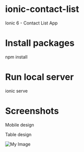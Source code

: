 # ionic-contact-list
Ionic 6 - Contact List App

# Install packages
npm install

# Run local server
ionic serve

# Screenshots

Mobile design


Table design


![My Image](screenshots/tablet-design.PNG)